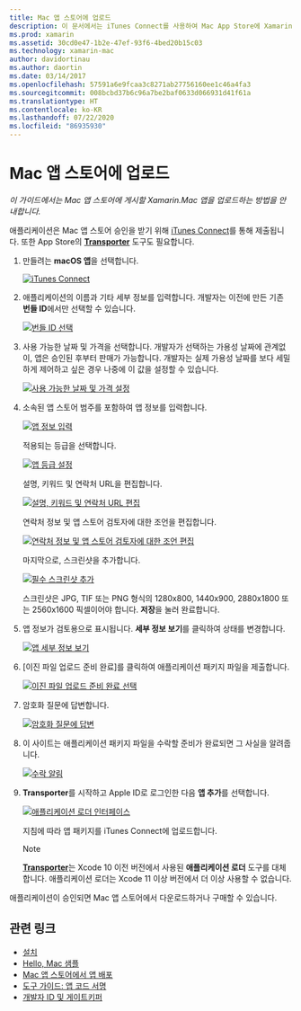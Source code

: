 ```yaml
---
title: Mac 앱 스토어에 업로드
description: 이 문서에서는 iTunes Connect를 사용하여 Mac App Store에 Xamarin.Mac 앱을 업로드하는 방법을 설명합니다. 프로세스를 완료하기 위해 iTunes Connect에서 필요한 정보를 설명합니다.
ms.prod: xamarin
ms.assetid: 30cd0e47-1b2e-47ef-93f6-4bed20b15c03
ms.technology: xamarin-mac
author: davidortinau
ms.author: daortin
ms.date: 03/14/2017
ms.openlocfilehash: 57591a6e9fcaa3c8271ab27756160ee1c46a4fa3
ms.sourcegitcommit: 008bcbd37b6c96a7be2baf0633d066931d41f61a
ms.translationtype: HT
ms.contentlocale: ko-KR
ms.lasthandoff: 07/22/2020
ms.locfileid: "86935930"
---
```

# <a name="upload-to-mac-app-store"></a>Mac 앱 스토어에 업로드

_이 가이드에서는 Mac 앱 스토어에 게시할 Xamarin.Mac 앱을 업로드하는 방법을 안내합니다._

애플리케이션은 Mac 앱 스토어 승인을 받기 위해 [iTunes Connect](https://itunesconnect.apple.com/)를 통해 제출됩니다. 또한 App Store의 [**Transporter**](https://apps.apple.com/us/app/transporter/id1450874784?mt=12) 도구도 필요합니다.

1. 만들려는 **macOS 앱**을 선택합니다.

    [![iTunes Connect](uploading-images/image65.png)](uploading-images/image65.png#lightbox)

2. 애플리케이션의 이름과 기타 세부 정보를 입력합니다. 개발자는 이전에 만든 기존 **번들 ID**에서만 선택할 수 있습니다.

    [![번들 ID 선택](uploading-images/image66.png)](uploading-images/image66.png#lightbox)

3. 사용 가능한 날짜 및 가격을 선택합니다. 개발자가 선택하는 가용성 날짜에 관계없이, 앱은 승인된 후부터 판매가 가능합니다. 개발자는 실제 가용성 날짜를 보다 세밀하게 제어하고 싶은 경우 나중에 이 값을 설정할 수 있습니다.

    [![사용 가능한 날짜 및 가격 설정](uploading-images/image67.png)](uploading-images/image67.png#lightbox)

4. 소속된 앱 스토어 범주를 포함하여 앱 정보를 입력합니다.

    [![앱 정보 입력](uploading-images/image68.png)](uploading-images/image68.png#lightbox)

    적용되는 등급을 선택합니다.

    [![앱 등급 설정](uploading-images/image69.png)](uploading-images/image69.png#lightbox)

    설명, 키워드 및 연락처 URL을 편집합니다.

    [![설명, 키워드 및 연락처 URL 편집](uploading-images/image70.png)](uploading-images/image70.png#lightbox)

    연락처 정보 및 앱 스토어 검토자에 대한 조언을 편집합니다.

    [![연락처 정보 및 앱 스토어 검토자에 대한 조언 편집](uploading-images/image71.png)](uploading-images/image71.png#lightbox)

    마지막으로, 스크린샷을 추가합니다.

    [![필수 스크린샷 추가](uploading-images/image72.png)](uploading-images/image72.png#lightbox)

    스크린샷은 JPG, TIF 또는 PNG 형식의 1280x800, 1440x900, 2880x1800 또는 2560x1600 픽셀이어야 합니다. **저장**을 눌러 완료합니다.

5. 앱 정보가 검토용으로 표시됩니다. **세부 정보 보기**를 클릭하여 상태를 변경합니다.

    [![앱 세부 정보 보기](uploading-images/image73.png)](uploading-images/image73.png#lightbox)

6. [이진 파일 업로드 준비 완료]를 클릭하여 애플리케이션 패키지 파일을 제출합니다.

    [![이진 파일 업로드 준비 완료 선택](uploading-images/image74.png)](uploading-images/image74.png#lightbox)

7. 암호화 질문에 답변합니다.

    [![암호화 질문에 답변](uploading-images/image75.png)](uploading-images/image75.png#lightbox)

8. 이 사이트는 애플리케이션 패키지 파일을 수락할 준비가 완료되면 그 사실을 알려줍니다.

    [![수락 알림](uploading-images/image76.png)](uploading-images/image76.png#lightbox)

9. **Transporter**를 시작하고 Apple ID로 로그인한 다음 **앱 추가**를 선택합니다.

    [![애플리케이션 로더 인터페이스](uploading-images/transporter01-sml.png)](uploading-images/transporter01.png#lightbox)

    지침에 따라 앱 패키지를 iTunes Connect에 업로드합니다.

    > [!NOTE]
    > [**Transporter**](https://apps.apple.com/us/app/transporter/id1450874784?mt=12)는 Xcode 10 이전 버전에서 사용된 **애플리케이션 로더** 도구를 대체합니다.
    > 애플리케이션 로더는 Xcode 11 이상 버전에서 더 이상 사용할 수 없습니다.

애플리케이션이 승인되면 Mac 앱 스토어에서 다운로드하거나 구매할 수 있습니다.

## <a name="related-links"></a>관련 링크

- [설치](~//mac/get-started/installation.md)
- [Hello, Mac 샘플](~/mac/get-started/hello-mac.md)
- [Mac 앱 스토어에서 앱 배포](https://developer.apple.com/devcenter/mac/checklist/)
- [도구 가이드: 앱 코드 서명](https://developer.apple.com/library/mac/#documentation/ToolsLanguages/Conceptual/OSXWorkflowGuide/CodeSigning/CodeSigning.html)
- [개발자 ID 및 게이트키퍼](https://developer.apple.com/developer-id/)
